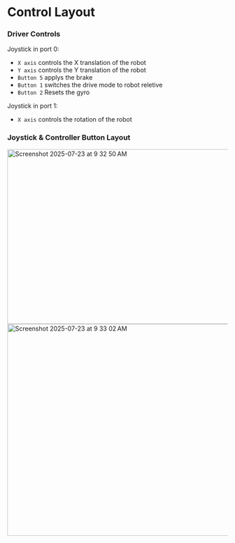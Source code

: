 # Control Layout #


### Driver Controls ###

Joystick in port 0:
* `X axis` controls the X translation of the robot
* `Y axis` controls the Y translation of the robot
* `Button 5` applys the brake
* `Button 1` switches the drive mode to robot reletive
* `Button 2` Resets the gyro

Joystick in port 1:
* `X axis` controls the rotation of the robot


### Joystick & Controller Button Layout ###

<img width="591" height="400" alt="Screenshot 2025-07-23 at 9 32 50 AM" src="https://github.com/user-attachments/assets/ee0fff6f-9444-4633-9fc3-dd4703797254" />
<img width="591" height="485" alt="Screenshot 2025-07-23 at 9 33 02 AM" src="https://github.com/user-attachments/assets/9804a68b-6f6d-46fe-bb1f-81149f663f4e" />
